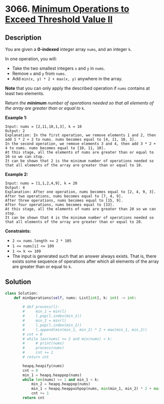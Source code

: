 # 3066. [Minimum Operations to Exceed Threshold Value II](https://leetcode.com/problems/minimum-operations-to-exceed-threshold-value-ii/description/?envType=daily-question&envId=2025-02-13)

## Description


You are given a **0-indexed** integer array `nums`, and an integer `k`.

In one operation, you will:

- Take the two smallest integers `x` and `y` in `nums`.
- Remove `x` and `y` from `nums`.
- Add `min(x, y) * 2 + max(x, y)` anywhere in the array.

**Note** that you can only apply the described operation if `nums` contains at least two elements.

Return *the **minimum** number of operations needed so that all elements of the array are greater than or equal to* `k`.

**Example 1:**

```
Input: nums = [2,11,10,1,3], k = 10
Output: 2
Explanation: In the first operation, we remove elements 1 and 2, then add 1 * 2 + 2 to nums. nums becomes equal to [4, 11, 10, 3].
In the second operation, we remove elements 3 and 4, then add 3 * 2 + 4 to nums. nums becomes equal to [10, 11, 10].
At this stage, all the elements of nums are greater than or equal to 10 so we can stop.
It can be shown that 2 is the minimum number of operations needed so that all elements of the array are greater than or equal to 10.

```

**Example 2:**

```
Input: nums = [1,1,2,4,9], k = 20
Output: 4
Explanation: After one operation, nums becomes equal to [2, 4, 9, 3].
After two operations, nums becomes equal to [7, 4, 9].
After three operations, nums becomes equal to [15, 9].
After four operations, nums becomes equal to [33].
At this stage, all the elements of nums are greater than 20 so we can stop.
It can be shown that 4 is the minimum number of operations needed so that all elements of the array are greater than or equal to 20.
```

**Constraints:**

- `2 <= nums.length <= 2 * 105`
- `1 <= nums[i] <= 109`
- `1 <= k <= 109`
- The input is generated such that an answer always exists. That is, there exists some sequence of operations after which all elements of the array are greater than or equal to `k`.


## Solution



```python
class Solution:
    def minOperations(self, nums: List[int], k: int) -> int:
        
        # def process(l):
        #     min_1 = min(l)
        #     l.pop(l.index(min_1))
        #     min_2 = min(l)
        #     l.pop(l.index(min_2))
        #     l.append(min(min_1, min_2) * 2 + max(min_1, min_2))
        # cnt = 0
        # while len(nums) >= 2 and min(nums) < k:
        #     # print(nums)
        #     process(nums)
        #     cnt += 1
        # return cnt

        heapq.heapify(nums)
        cnt = 0
        min_1 = heapq.heappop(nums)
        while len(nums) >= 1 and min_1 < k:
            min_2 = heapq.heappop(nums)
            min_1 = heapq.heappushpop(nums, min(min_1, min_2) * 2 + max(min_1, min_2))
            cnt += 1
        return cnt
```


